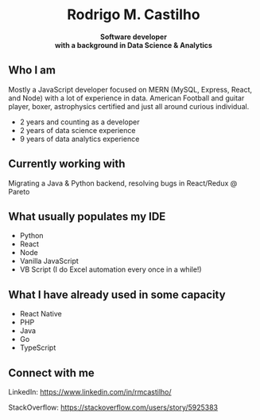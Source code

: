 # <center>Rodrigo M. Castilho</center>
<center><b><span style="fontsize: 4em">Software developer</span></center>
<center>with a background in Data Science & Analytics</center></b>

## Who I am
Mostly a JavaScript developer focused on MERN (MySQL, Express, React, and Node) with a lot of experience in data. American Football and guitar player, boxer, astrophysics certified and just all around curious individual.
  - 2 years and counting as a developer
  - 2 years of data science experience
  - 9 years of data analytics experience


## Currently working with
Migrating a Java & Python backend, resolving bugs in React/Redux @ Pareto

## What usually populates my IDE
- Python
- React
- Node
- Vanilla JavaScript
- VB Script (I do Excel automation every once in a while!)

## What I have already used in some capacity
- React Native
- PHP
- Java
- Go
- TypeScript

## Connect with me
LinkedIn: https://www.linkedin.com/in/rmcastilho/

StackOverflow: https://stackoverflow.com/users/story/5925383
